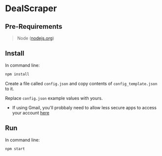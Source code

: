 # DealScraper

## Pre-Requirements
> Node ([nodejs.org](https://www.nodejs.org))

## Install
In command line:
```bash
npm install
```

Create a file called `config.json` and copy contents of `config_template.json` to it.

Replace `config.json` example values with yours.
* If using Gmail, you'll probbaly need to allow less secure apps to access your account [here](https://myaccount.google.com/lesssecureapps)

## Run
In command line:
```bash
npm start
```
